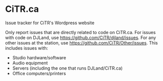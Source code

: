# CiTR.ca
Issue tracker for CiTR's Wordpress website

Only report issues that are directly related to code on CiTR.ca.
For issues with code on DJLand, use https://github.com/CiTR/djland/issues.
For any other issues at the station, use https://github.com/CiTR/Other/issues. This includes issues with:
- Studio hardware/software
- Audio equipment
- Servers (including the one that runs DJLand/CiTR.ca)
- Office computers/printers
